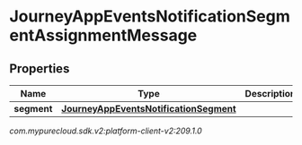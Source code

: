 # JourneyAppEventsNotificationSegmentAssignmentMessage


## Properties

| Name | Type | Description | Notes |
| ------------ | ------------- | ------------- | ------------- |
| **segment** | [**JourneyAppEventsNotificationSegment**](JourneyAppEventsNotificationSegment) |  |  [optional] |




_com.mypurecloud.sdk.v2:platform-client-v2:209.1.0_
